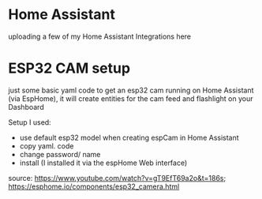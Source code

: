 # Home Assistant
uploading a few of my Home Assistant Integrations here

# ESP32 CAM setup
just some basic yaml code to get an esp32 cam running on Home Assistant (via EspHome),
it will create entities for the cam feed and flashlight on your Dashboard

Setup I used:
- use default esp32 model when creating espCam in Home Assistant
- copy yaml. code
- change password/ name
- install (I installed it via the espHome Web interface)

source:
https://www.youtube.com/watch?v=gT9EfT69a2o&t=186s; 
https://esphome.io/components/esp32_camera.html
